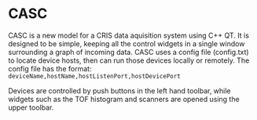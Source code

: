 # CASC
CASC is a new model for a CRIS data aquisition system using C++ QT. It is designed to be simple, keeping all the control widgets in a single window surrounding a graph of incoming data. CASC uses a config file (config.txt) to locate device hosts, then can run those devices locally or remotely. The config file has the format:
```deviceName,hostName,hostListenPort,hostDevicePort```

Devices are controlled by push buttons in the left hand toolbar, while widgets such as the TOF histogram and scanners are opened using the upper toolbar.